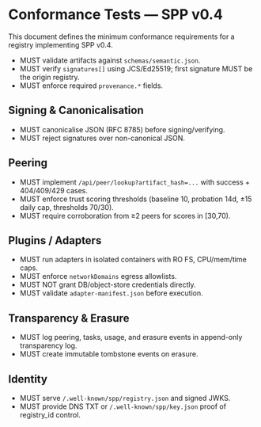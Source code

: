 # Conformance Tests — SPP v0.4

This document defines the minimum conformance requirements for a registry implementing SPP v0.4.

- MUST validate artifacts against `schemas/semantic.json`.
- MUST verify `signatures[]` using JCS/Ed25519; first signature MUST be the origin registry.
- MUST enforce required `provenance.*` fields.

## Signing & Canonicalisation
- MUST canonicalise JSON (RFC 8785) before signing/verifying.
- MUST reject signatures over non-canonical JSON.

## Peering
- MUST implement `/api/peer/lookup?artifact_hash=...` with success + 404/409/429 cases.
- MUST enforce trust scoring thresholds (baseline 10, probation 14d, ±15 daily cap, thresholds 70/30).
- MUST require corroboration from ≥2 peers for scores in [30,70).

## Plugins / Adapters
- MUST run adapters in isolated containers with RO FS, CPU/mem/time caps.
- MUST enforce `networkDomains` egress allowlists.
- MUST NOT grant DB/object-store credentials directly.
- MUST validate `adapter-manifest.json` before execution.

## Transparency & Erasure
- MUST log peering, tasks, usage, and erasure events in append-only transparency log.
- MUST create immutable tombstone events on erasure.

## Identity
- MUST serve `/.well-known/spp/registry.json` and signed JWKS.
- MUST provide DNS TXT or `/.well-known/spp/key.json` proof of registry_id control.